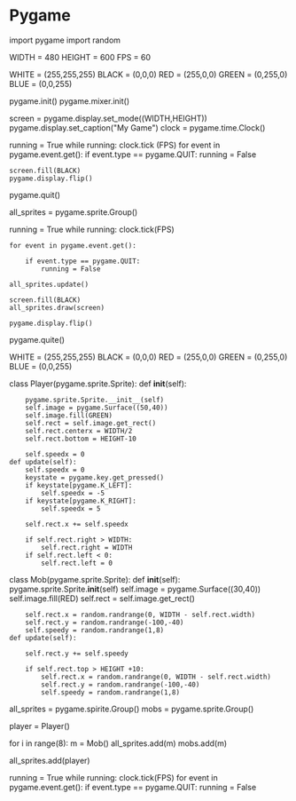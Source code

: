 # Pygame
import pygame
import random

WIDTH = 480
HEIGHT = 600
FPS = 60

WHITE = (255,255,255)
BLACK = (0,0,0)
RED = (255,0,0)
GREEN = (0,255,0)
BLUE = (0,0,255)

pygame.init()
pygame.mixer.init()

screen = pygame.display.set_mode((WIDTH,HEIGHT))
pygame.display.set_caption("My Game")
clock = pygame.time.Clock()

running = True
while running:
    clock.tick (FPS)
    for event in pygame.event.get():
        if event.type == pygame.QUIT:
            running = False
    
    screen.fill(BLACK)
    pygame.display.flip()

pygame.quit()

all_sprites = pygame.sprite.Group()

running = True
while running:
    clock.tick(FPS)
    
    for event in pygame.event.get():
        
        if event.type == pygame.QUIT:
            running = False
            
    all_sprites.update()
    
    screen.fill(BLACK)
    all_sprites.draw(screen)
    
    pygame.display.flip()
    
pygame.quite()

WHITE = (255,255,255)
BLACK = (0,0,0)
RED = (255,0,0)
GREEN = (0,255,0)
BLUE = (0,0,255)

class Player(pygame.sprite.Sprite):
    def __init__(self):
        
        pygame.sprite.Sprite.__init__(self)
        self.image = pygame.Surface((50,40))
        self.image.fill(GREEN)
        self.rect = self.image.get_rect()
        self.rect.centerx = WIDTH/2
        self.rect.bottom = HEIGHT-10
        
        self.speedx = 0
    def update(self):
        self.speedx = 0
        keystate = pygame.key.get_pressed()
        if keystate[pygame.K_LEFT]:
            self.speedx = -5
        if keystate[pygame.K_RIGHT]:
            self.speedx = 5
        
        self.rect.x += self.speedx
        
        if self.rect.right > WIDTH:
            self.rect.right = WIDTH
        if self.rect.left < 0:
            self.rect.left = 0

class Mob(pygame.sprite.Sprite):
    def __init__(self):
        pygame.sprite.Sprite.__init__(self)
        self.image = pygame.Surface((30,40))
        self.image.fill(RED)
        self.rect = self.image.get_rect()
        
        self.rect.x = random.randrange(0, WIDTH - self.rect.width)
        self.rect.y = random.randrange(-100,-40)
        self.speedy = random.randrange(1,8)
    def update(self):
        
        self.rect.y += self.speedy
        
        if self.rect.top > HEIGHT +10:
            self.rect.x = random.randrange(0, WIDTH - self.rect.width)
            self.rect.y = random.randrange(-100,-40)
            self.speedy = random.randrange(1,8)

all_sprites = pygame.spirite.Group()
mobs = pygame.sprite.Group()

player = Player()

for i in range(8):
    m = Mob()
    all_sprites.add(m)
    mobs.add(m)
    
all_sprites.add(player)


running = True
while running:
    clock.tick(FPS)
    for event in pygame.event.get():
        if event.type == pygame.QUIT:
            running = False
